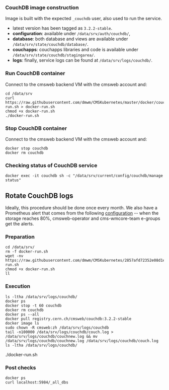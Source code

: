 ### CouchDB image construction
Image is built with the expected `_couchdb` user, also used to run the service.
* latest version has been tagged as `3.2.2-stable`.
* **configuration**: available under `/data/srv/auth/couchdb/`,
* **database**: both database and views are available under `/data/srv/state/couchdb/database/`.
* **couchapps**: couchapps libraries and code is available under `/data/srv/state/couchdb/stagingarea/`.
* **logs**: finally, service logs can be found at `/data/srv/logs/couchdb/`.

### Run CouchDB container
Connect to the cmsweb backend VM with the cmsweb account and:
```
cd /data/srv
curl https://raw.githubusercontent.com/dmwm/CMSKubernetes/master/docker/couchdb/docker-run.sh > docker-run.sh
chmod +x docker-run.sh 
./docker-run.sh
```

### Stop CouchDB container
Connect to the cmsweb backend VM with the cmsweb account and:
```
docker stop couchdb
docker rm couchdb
```

### Checking status of CouchDB service
```
docker exec -it couchdb sh -c "/data/srv/current/config/couchdb/manage status"
```

## Rotate CouchDB logs

Ideally, this procedure should be done once every month. We also have a Prometheus alert that comes from the following [configuration](https://its.cern.ch/jira/browse/CMSMONIT-673) -- when the storage reaches 80%, cmsweb-operator and cms-wmcore-team e-groups get the alerts.

### Preparation
```
cd /data/srv/
rm -f docker-run.sh 
wget -nv https://raw.githubusercontent.com/dmwm/CMSKubernetes/2857afd72352e08d1ee34f7af9b06141ec811835/docker/couchdb/docker-run.sh
chmod +x docker-run.sh
ll
```

### Execution
```
ls -ltha /data/srv/logs/couchdb/
docker ps
docker stop -t 60 couchdb
docker rm couchdb
docker ps --all
docker pull registry.cern.ch/cmsweb/couchdb:3.2.2-stable
docker image ls
sudo chown -R cmsweb:zh /data/srv/logs/couchdb
tail -n100000 /data/srv/logs/couchdb/couch.log >  /data/srv/logs/couchdb/couchnew.log && mv /data/srv/logs/couchdb/couchnew.log /data/srv/logs/couchdb/couch.log
ls -ltha /data/srv/logs/couchdb/
```

./docker-run.sh

### Post checks
```
docker ps
curl localhost:5984/_all_dbs
```

